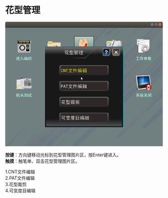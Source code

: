 # 花型管理

![](https://raw.githubusercontent.com/HQwangyun/HQ-image/master/%E8%8A%B1%E5%9E%8B%E7%AE%A1%E7%90%86.png)

**按键**：方向键移动光标到花型管理图片区，按Enter键进入。  
**触摸**：触笔单、双击花型管理图片区。

1.CNT文件编辑  
2.PAT文件编辑  
3.花型裁剪  
4.可变度目编辑

